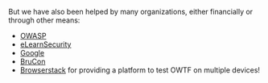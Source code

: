 But we have also been helped by many organizations, either financially or through other means:

* [OWASP](http://www.owasp.org)
* [eLearnSecurity](http://www.elearnsecurity.com/)
* [Google](http://www.google-melange.com/)
* [BruCon](http://brucon.org)
* [Browserstack](http://browserstack.com) for providing a platform to test OWTF on multiple devices!
